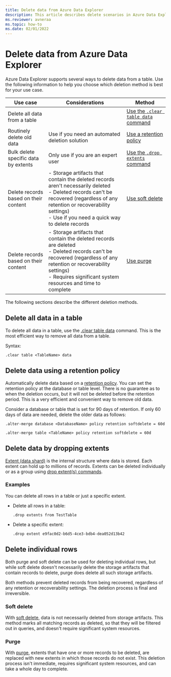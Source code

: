 ```yaml
---
title: Delete data from Azure Data Explorer
description: This article describes delete scenarios in Azure Data Explorer, including purge, dropping extents and retention based deletes.
ms.reviewer: avneraa
ms.topic: how-to
ms.date: 02/01/2022
---
```


# Delete data from Azure Data Explorer

<!-- //TODO: Remove this and redirect to KQL repo in concepts folder-->

Azure Data Explorer supports several ways to delete data from a table. Use the following information to help you choose which deletion method is best for your use case.

| Use case | Considerations | Method |
|--|--|--|
| Delete all data from a table | | [Use the `.clear table data` command](#delete-all-data-in-a-table) |
| Routinely delete old data | Use if you need an automated deletion solution | [Use a retention policy](#delete-data-using-a-retention-policy) |
| Bulk delete specific data by extents | Only use if you are an expert user | [Use the `.drop extents` command](#delete-data-by-dropping-extents) |
| Delete records based on their content | - Storage artifacts that contain the deleted records aren't necessarily deleted<br /> - Deleted records can't be recovered (regardless of any retention or recoverability settings)<br />- Use if you need a quick way to delete records | [Use soft delete](#soft-delete) |
| Delete records based on their content | - Storage artifacts that contain the deleted records are deleted<br /> - Deleted records can't be recovered (regardless of any retention or recoverability settings)<br />- Requires significant system resources and time to complete | [Use purge](#purge) |

The following sections describe the different deletion methods.

## Delete all data in a table

To delete all data in a table, use the [.clear table data](kusto/management/clear-table-data-command.md) command. This is the most efficient way to remove all data from a table.

Syntax:

```kusto
.clear table <TableName> data
```

## Delete data using a retention policy

Automatically delete data based on a [retention policy](kusto/management/retention-policy.md). You can set the retention policy at the database or table level. There is no guarantee as to when the deletion occurs, but it will not be deleted before the retention period. This is a very efficient and convenient way to remove old data.

Consider a database or table that is set for 90 days of retention. If only 60 days of data are needed, delete the older data as follows:

```kusto
.alter-merge database <DatabaseName> policy retention softdelete = 60d

.alter-merge table <TableName> policy retention softdelete = 60d
```

## Delete data by dropping extents

[Extent (data shard)](kusto/management/extents-overview.md) is the internal structure where data is stored. Each extent can hold up to millions of records. Extents can be deleted individually or as a group using [drop extent(s) commands](./kusto/management/drop-extents.md).

### Examples

You can delete all rows in a table or just a specific extent.

- Delete all rows in a table:

    ```kusto
    .drop extents from TestTable
    ```

- Delete a specific extent:

    ```kusto
    .drop extent e9fac0d2-b6d5-4ce3-bdb4-dea052d13b42
    ```

## Delete individual rows

Both purge and soft delete can be used for deleting individual rows, but while soft delete doesn't necessarily delete the storage artifacts that contain records to delete, purge does delete all such storage artifacts.

Both methods prevent deleted records from being recovered, regardless of any retention or recoverability settings. The deletion process is final and irreversible.

### Soft delete

With [soft delete](kusto/concepts/data-soft-delete.md), data is not necessarily deleted from storage artifacts. This method marks all matching records as deleted, so that they will be filtered out in queries, and doesn't require significant system resources.

### Purge

With [purge](kusto/concepts/data-purge.md), extents that have one or more records to be deleted, are replaced with new extents in which those records do not exist. This deletion process isn't immediate, requires significant system resources, and can take a whole day to complete.
